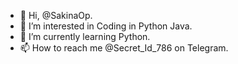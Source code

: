 - 👋 Hi, @SakinaOp.
- 👀 I’m interested in Coding in Python Java.
- 🌱 I’m currently learning Python.
- 📫 How to reach me @Secret_Id_786 on Telegram.

<!---
SakinaOp/SakinaOp is a ✨ special ✨ repository because its `README.md` (this file) appears on your GitHub profile.
You can click the Preview link to take a look at your changes.
--->
